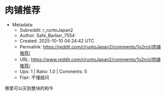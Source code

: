 # 肉铺推荐

- Metadata:
  - Subreddit: r_runtoJapan2
  - Author: Safe_Barber_7554
  - Created: 2025-10-10 04:24:42 UTC
  - Permalink: https://reddit.com/r/runtoJapan2/comments/1o2rcii/肉铺推荐/
  - URL: https://www.reddit.com/r/runtoJapan2/comments/1o2rcii/肉铺推荐/
  - Ups: 1 | Ratio: 1.0 | Comments: 5
  - Flair: 不懂就问


哪里可以买到整块的和牛

